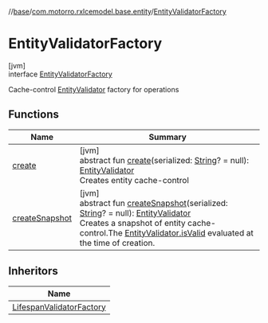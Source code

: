 //[base](../../../index.md)/[com.motorro.rxlcemodel.base.entity](../index.md)/[EntityValidatorFactory](index.md)

# EntityValidatorFactory

[jvm]\
interface [EntityValidatorFactory](index.md)

Cache-control [EntityValidator](../-entity-validator/index.md) factory for operations

## Functions

| Name | Summary |
|---|---|
| [create](create.md) | [jvm]<br>abstract fun [create](create.md)(serialized: [String](https://kotlinlang.org/api/latest/jvm/stdlib/kotlin/-string/index.html)? = null): [EntityValidator](../-entity-validator/index.md)<br>Creates entity cache-control |
| [createSnapshot](create-snapshot.md) | [jvm]<br>abstract fun [createSnapshot](create-snapshot.md)(serialized: [String](https://kotlinlang.org/api/latest/jvm/stdlib/kotlin/-string/index.html)? = null): [EntityValidator](../-entity-validator/index.md)<br>Creates a snapshot of entity cache-control.The [EntityValidator.isValid](../-entity-validator/is-valid.md) evaluated at the time of creation. |

## Inheritors

| Name |
|---|
| [LifespanValidatorFactory](../-lifespan-validator-factory/index.md) |
